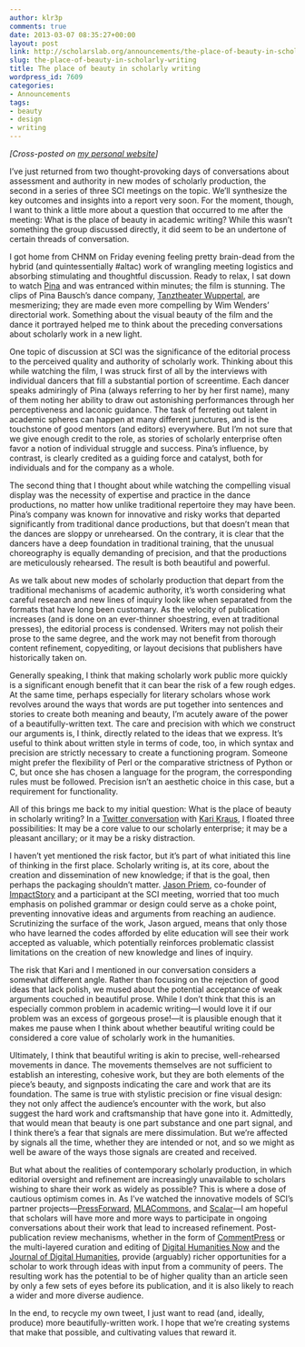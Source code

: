```yaml
---
author: klr3p
comments: true
date: 2013-03-07 08:35:27+00:00
layout: post
link: http://scholarslab.org/announcements/the-place-of-beauty-in-scholarly-writing/
slug: the-place-of-beauty-in-scholarly-writing
title: The place of beauty in scholarly writing
wordpress_id: 7609
categories:
- Announcements
tags:
- beauty
- design
- writing
---
```


_[Cross-posted on [my personal website](http://wp.me/p2CaGd-gr)]_

I’ve just returned from two thought-provoking days of conversations about assessment and authority in new modes of scholarly production, the second in a series of three SCI meetings on the topic. We’ll synthesize the key outcomes and insights into a report very soon. For the moment, though, I want to think a little more about a question that occurred to me after the meeting: What is the place of beauty in academic writing? While this wasn’t something the group discussed directly, it did seem to be an undertone of certain threads of conversation.  

I got home from CHNM on Friday evening feeling pretty brain-dead from the hybrid (and quintessentially #altac) work of wrangling meeting logistics and absorbing  stimulating and thoughtful discussion. Ready to relax, I sat down to watch [Pina](http://www.imdb.com/title/tt1440266/) and was entranced within minutes; the film is stunning. The clips of Pina Bausch’s dance company, [Tanztheater Wuppertal](http://www.pina-bausch.de/en/dancetheatre/), are mesmerizing; they are made even more compelling by Wim Wenders’ directorial work. Something about the visual beauty of the film and the dance it portrayed helped me to think about the preceding conversations about scholarly work in a new light.

One topic of discussion at SCI was the significance of the editorial process to the perceived quality and authority of scholarly work. Thinking about this while watching the film, I was struck first of all by the interviews with individual dancers that fill a substantial portion of screentime. Each dancer speaks admiringly of Pina (always referring to her by her first name), many of them noting her ability to draw out astonishing performances through her perceptiveness and laconic guidance. The task of ferreting out talent in academic spheres can happen at many different junctures, and is the touchstone of good mentors (and editors) everywhere. But I’m not sure that we give enough credit to the role, as stories of scholarly enterprise often favor a notion of individual struggle and success. Pina’s influence, by contrast, is clearly credited as a guiding force and catalyst, both for individuals and for the company as a whole. 

The second thing that I thought about while watching the compelling visual display was the necessity of expertise and practice in the dance productions, no matter how unlike traditional repertoire they may have been. Pina’s company was known for innovative and risky works that departed significantly from traditional dance productions, but that doesn’t mean that the dances are sloppy or unrehearsed. On the contrary, it is clear that the dancers have a deep foundation in traditional training, that the unusual choreography is equally demanding of precision, and that the productions are meticulously rehearsed. The result is both beautiful and powerful. 

As we talk about new modes of scholarly production that depart from the traditional mechanisms of academic authority, it’s worth considering what careful research and new lines of inquiry look like when separated from the formats that have long been customary. As the velocity of publication increases (and is done on an ever-thinner shoestring, even at traditional presses), the editorial process is condensed. Writers may not polish their prose to the same degree, and the work may not benefit from thorough content refinement, copyediting, or layout decisions that publishers have historically taken on.  

Generally speaking, I think that making scholarly work public more quickly is a significant enough benefit that it can bear the risk of a few rough edges. At the same time, perhaps especially for literary scholars whose work revolves around the ways that words are put together into sentences and stories to create both meaning and beauty, I’m acutely aware of the power of a beautifully-written text. The care and precision with which we construct our arguments is, I think, directly related to the ideas that we express. It’s useful to think about written style in terms of code, too, in which syntax and precision are strictly necessary to create a functioning program. Someone might prefer the flexibility of Perl or the comparative strictness of Python or C, but once she has chosen a language for the program, the corresponding rules must be followed. Precision isn’t an aesthetic choice in this case, but a requirement for functionality.

All of this brings me back to my initial question: What is the place of beauty in scholarly writing? In a [Twitter conversation](http://storify.com/katinalynn/beauty-and-scholarly-writing) with [Kari Kraus](http://www.karikraus.com/), I floated three possibilities: It may be a core value to our scholarly enterprise; it may be a pleasant ancillary; or it may be a risky distraction. 

I haven’t yet mentioned the risk factor, but it’s part of what initiated this line of thinking in the first place. Scholarly writing is, at its core, about the creation and dissemination of new knowledge; if that is the goal, then perhaps the packaging shouldn’t matter. [Jason Priem](http://jasonpriem.org/), co-founder of [ImpactStory](http://impactstory.org/) and a participant at the SCI meeting, worried that too much emphasis on polished grammar or design could serve as a choke point, preventing innovative ideas and arguments from reaching an audience. Scrutinizing the surface of the work, Jason argued, means that only those who have learned the codes afforded by elite education will see their work accepted as valuable, which potentially reinforces problematic classist limitations on the creation of new knowledge and lines of inquiry.

The risk that Kari and I mentioned in our conversation considers a somewhat different angle. Rather than focusing on the rejection of good ideas that lack polish, we mused about the potential acceptance of weak arguments couched in beautiful prose. While I don’t think that this is an especially common problem in academic writing—I would love it if our problem was an excess of gorgeous prose!—it is plausible enough that it makes me pause when I think about whether beautiful writing could be considered a core value of scholarly work in the humanities.

Ultimately, I think that beautiful writing is akin to precise, well-rehearsed movements in dance. The movements themselves are not sufficient to establish an interesting, cohesive work, but they are both elements of the piece’s beauty, and signposts indicating the care and work that are its foundation. The same is true with stylistic precision or fine visual design: they not only affect the audience’s encounter with the work, but also suggest the hard work and craftsmanship that have gone into it. Admittedly, that would mean that beauty is one part substance and one part signal, and I think there’s a fear that signals are mere dissimulation. But we’re affected by signals all the time, whether they are intended or not, and so we might as well be aware of the ways those signals are created and received.

But what about the realities of contemporary scholarly production, in which editorial oversight and refinement are increasingly unavailable to scholars wishing to share their work as widely as possible? This is where a dose of cautious optimism comes in. As I’ve watched the innovative models of SCI’s partner projects—[PressForward](http://pressforward.org/), [MLACommons](http://commons.mla.org/), and [Scalar](http://scalar.usc.edu/)—I am hopeful that scholars will have more and more ways to participate in ongoing conversations about their work that lead to increased refinement. Post-publication review mechanisms, whether in the form of [CommentPress](http://www.futureofthebook.org/commentpress/) or the multi-layered curation and editing of [Digital Humanities Now](http://digitalhumanitiesnow.org/) and the [Journal of Digital Humanities](http://journalofdigitalhumanities.org/), provide (arguably) richer opportunities for a scholar to work through ideas with input from a community of peers. The resulting work has the potential to be of higher quality than an article seen by only a few sets of eyes before its publication, and it is also likely to reach a wider and more diverse audience.

In the end, to recycle my own tweet, I just want to read (and, ideally, produce) more beautifully-written work. I hope that we’re creating systems that make that possible, and cultivating values that reward it.
